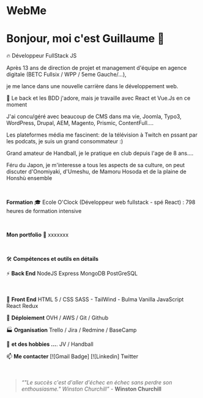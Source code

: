 # WebMe

# Bonjour, moi c'est Guillaume 👋

🔥  Développeur FullStack JS

Après 13 ans de direction de projet et management d'équipe en agence digitale (BETC Fullsix / WPP / 5eme Gauche/...), 

je me lance dans une nouvelle carrière dans le développement web.

🔬 Le back et les BDD j'adore, mais je travaille avec React et Vue.Js en ce moment

J'ai concu/géré avec beaucoup de CMS dans ma vie, Joomla, Typo3, WordPress, Drupal, AEM, Magento, Prismic, ContentFull....

Les plateformes média me fascinent: de la télévision à Twitch en pssant par les podcats, je suis un grand consommateur :) 

Grand amateur de Handball, je le pratique en club depuis l'age de 8 ans....

Féru du Japon, je m'interesse a tous les aspects de sa culture, on peut discuter d'Onomiyaki, d'Umeshu, de Mamoru Hosoda et de la plaine de Honshù ensemble

<br>

**Formation**
🎓  Ecole O'Clock (Développeur web fullstack - spé React) : 798 heures de formation intensive

<br>

**Mon portfolio**
📰  xxxxxxx

<br>

🛠  **Compétences et outils en détails**

⚡  **Back End**
NodeJS
Express
MongoDB
PostGreSQL

<br>

💬  **Front End**
HTML 5 / CSS
SASS - TailWind - Bulma
Vanilla JavaScript
React 
Redux

🔭  **Déploiement**
OVH / AWS / Git / Github

🏭  **Organisation**
Trello / Jira / Redmine / BaseCamp

👯  **et des hobbies ...**.
JV / Handball 

 📫  **Me contacter**
[![Gmail Badge]
[![Linkedin]
Twitter

<br>

> *“"Le succès c'est d'aller d'échec en échec sans perdre son enthousiasme." Winston Churchill”* - **Winston Churchill**
